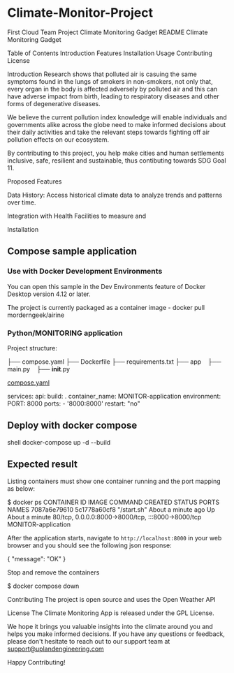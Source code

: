 # Climate-Monitor-Project
First Cloud Team Project
Climate Monitoring Gadget README
Climate Monitoring Gadget

Table of Contents
Introduction
Features
Installation
Usage
Contributing
License

Introduction
Research shows that polluted air is casuing the same symptoms found in the lungs of smokers in non-smokers, not only that, every organ in the body is affected adversely by polluted air and this can  have adverse impact from birth, leading to respiratory diseases and other forms of degenerative diseases.

We believe the current pollution index knowledge will enable individuals and governments alike across the globe need to make informed decisions about their daily activities and take the relevant steps towards fighting off air pollution effects on our ecosystem.

By contributing to this project, you help make cities and human settlements inclusive, safe, resilient and sustainable, thus contibuting towards SDG Goal 11.

Proposed Features

Data History: Access historical climate data to analyze trends and patterns over time.

Integration with Health Facilities to measure and 

Installation

## Compose sample application

### Use with Docker Development Environments

You can open this sample in the Dev Environments feature of Docker Desktop version 4.12 or later.

The project is currently packaged as a container image - docker pull morderngeek/airine

### Python/MONITORING application

Project structure:

├── compose.yaml
├── Dockerfile
├── requirements.txt
├── app
   ├── main.py
   ├── **init**.py

[compose.yaml](compose.yaml)

services:
api:
build: .
container_name: MONITOR-application
environment:
PORT: 8000
ports: - '8000:8000'
restart: "no"

## Deploy with docker compose

shell
docker-compose up -d --build

## Expected result

Listing containers must show one container running and the port mapping as below:

$ docker ps
CONTAINER ID IMAGE COMMAND CREATED STATUS PORTS NAMES
7087a6e79610 5c1778a60cf8 "/start.sh" About a minute ago Up About a minute 80/tcp, 0.0.0.0:8000->8000/tcp, :::8000->8000/tcp MONITOR-application

After the application starts, navigate to `http://localhost:8000` in your web browser and you should see the following json response:

{
"message": "OK"
}

Stop and remove the containers

$ docker compose down

Contributing
The project is open source and uses the Open Weather API 

License
The Climate Monitoring App is released under the GPL License. 

We hope it brings you valuable insights into the climate around you and helps you make informed decisions. If you have any questions or feedback, please don't hesitate to reach out to our support team at support@uplandengineering.com

Happy Contributing!
